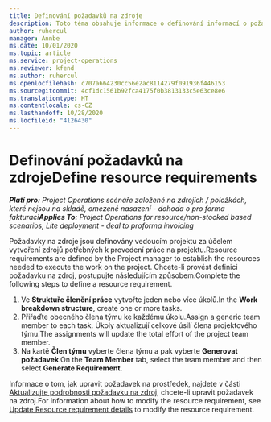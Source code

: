 ```yaml
---
title: Definování požadavků na zdroje
description: Toto téma obsahuje informace o definování informací o požadavcích na zdroj.
author: ruhercul
manager: Annbe
ms.date: 10/01/2020
ms.topic: article
ms.service: project-operations
ms.reviewer: kfend
ms.author: ruhercul
ms.openlocfilehash: c707a664230cc56e2ac8114279f091936f446153
ms.sourcegitcommit: 4cf1dc1561b92fca4175f0b3813133c5e63ce8e6
ms.translationtype: HT
ms.contentlocale: cs-CZ
ms.lasthandoff: 10/28/2020
ms.locfileid: "4126430"
---
```

# <a name="define-resource-requirements"></a><span data-ttu-id="50f6c-103">Definování požadavků na zdroje</span><span class="sxs-lookup"><span data-stu-id="50f6c-103">Define resource requirements</span></span>

<span data-ttu-id="50f6c-104">_**Platí pro:** Project Operations scénáře založené na zdrojích / položkách, které nejsou na skladě, omezené nasazení - dohoda o pro forma fakturaci_</span><span class="sxs-lookup"><span data-stu-id="50f6c-104">_**Applies To:** Project Operations for resource/non-stocked based scenarios, Lite deployment - deal to proforma invoicing_</span></span>

<span data-ttu-id="50f6c-105">Požadavky na zdroje jsou definovány vedoucím projektu za účelem vytvoření zdrojů potřebných k provedení práce na projektu.</span><span class="sxs-lookup"><span data-stu-id="50f6c-105">Resource requirements are defined by the Project manager to establish the resources needed to execute the work on the project.</span></span> <span data-ttu-id="50f6c-106">Chcete-li provést definici požadavku na zdroj, postupujte následujícím způsobem.</span><span class="sxs-lookup"><span data-stu-id="50f6c-106">Complete the following steps to define a resource requirement.</span></span>

1.  <span data-ttu-id="50f6c-107">Ve **Struktuře členění práce** vytvořte jeden nebo více úkolů.</span><span class="sxs-lookup"><span data-stu-id="50f6c-107">In the **Work breakdown structure**, create one or more tasks.</span></span>
2.  <span data-ttu-id="50f6c-108">Přiřaďte obecného člena týmu ke každému úkolu.</span><span class="sxs-lookup"><span data-stu-id="50f6c-108">Assign a generic team member to each task.</span></span> <span data-ttu-id="50f6c-109">Úkoly aktualizují celkové úsilí člena projektového týmu.</span><span class="sxs-lookup"><span data-stu-id="50f6c-109">The assignments will update the total effort of the project team member.</span></span>
3.  <span data-ttu-id="50f6c-110">Na kartě **Člen týmu** vyberte člena týmu a pak vyberte **Generovat požadavek**.</span><span class="sxs-lookup"><span data-stu-id="50f6c-110">On the **Team Member** tab, select the team member and then select **Generate Requirement**.</span></span>

<span data-ttu-id="50f6c-111">Informace o tom, jak upravit požadavek na prostředek, najdete v části [Aktualizujte podrobnosti požadavku na zdroj](define-resource-requirements.md), chcete-li upravit požadavek na zdroj.</span><span class="sxs-lookup"><span data-stu-id="50f6c-111">For information about how to modify the resource requirement, see [Update Resource requirement details](define-resource-requirements.md) to modify the resource requirement.</span></span>